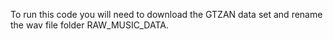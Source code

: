 To run this code you will need to download the GTZAN data set and rename the wav file folder RAW_MUSIC_DATA. 
